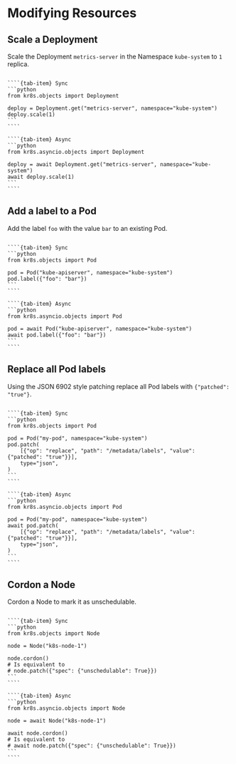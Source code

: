 # Modifying Resources

## Scale a Deployment

Scale the Deployment `metrics-server` in the Namespace `kube-system` to `1` replica.

`````{tab-set}

````{tab-item} Sync
```python
from kr8s.objects import Deployment

deploy = Deployment.get("metrics-server", namespace="kube-system")
deploy.scale(1)
```
````

````{tab-item} Async
```python
from kr8s.asyncio.objects import Deployment

deploy = await Deployment.get("metrics-server", namespace="kube-system")
await deploy.scale(1)
```
````

`````

## Add a label to a Pod

Add the label `foo` with the value `bar` to an existing Pod.

`````{tab-set}

````{tab-item} Sync
```python
from kr8s.objects import Pod

pod = Pod("kube-apiserver", namespace="kube-system")
pod.label({"foo": "bar"})
```
````

````{tab-item} Async
```python
from kr8s.asyncio.objects import Pod

pod = await Pod("kube-apiserver", namespace="kube-system")
await pod.label({"foo": "bar"})
```
````

`````

## Replace all Pod labels

Using the JSON 6902 style patching replace all Pod labels with `{"patched": "true"}`.

`````{tab-set}

````{tab-item} Sync
```python
from kr8s.objects import Pod

pod = Pod("my-pod", namespace="kube-system")
pod.patch(
    [{"op": "replace", "path": "/metadata/labels", "value": {"patched": "true"}}],
    type="json",
)
```
````

````{tab-item} Async
```python
from kr8s.asyncio.objects import Pod

pod = Pod("my-pod", namespace="kube-system")
await pod.patch(
    [{"op": "replace", "path": "/metadata/labels", "value": {"patched": "true"}}],
    type="json",
)
```
````

`````

## Cordon a Node

Cordon a Node to mark it as unschedulable.

`````{tab-set}

````{tab-item} Sync
```python
from kr8s.objects import Node

node = Node("k8s-node-1")

node.cordon()
# Is equivalent to
# node.patch({"spec": {"unschedulable": True}})
```
````

````{tab-item} Async
```python
from kr8s.asyncio.objects import Node

node = await Node("k8s-node-1")

await node.cordon()
# Is equivalent to
# await node.patch({"spec": {"unschedulable": True}})
```
````

`````
